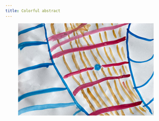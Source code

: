 ```yaml
---
title: Colorful abstract
---
```

<figure>
<img src="/img/emil-drawing/IMG_5347.jpg" alt="A watercolor painting with blue, red, and orange lines that cross each other at 90 degrees. In the middle is blue dot.">
</figure>
